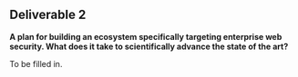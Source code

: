 ## **Deliverable 2**

**A plan for building an ecosystem specifically targeting enterprise web
security. What does it take to scientifically advance the state of the
art?**

To be filled in.